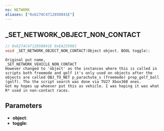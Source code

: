 ```yaml
---
ns: NETWORK
aliases: ["0x6274C4712850841E"]
---
```

## _SET_NETWORK_OBJECT_NON_CONTACT

```c
// 0x6274C4712850841E 0xEA235081
void _SET_NETWORK_OBJECT_NON_CONTACT(Object object, BOOL toggle);
```

```
Original put name,  
_SET_NETWORK_VEHICLE_NON_CONTACT  
However changed to 'object' as the instances where this is called in scripts both freemode and golf it's only used on objects after the objects are called OBJ_TO_NET p_parachute_s (freemode) prop_golf_ball (golf). Tho the script search was done via TU27 Xbox360 ones.  
Got my hopes up whoever put this as vehicle. I was hoping it was what R* used in non-contact races.  
```

## Parameters
* **object**: 
* **toggle**: 

